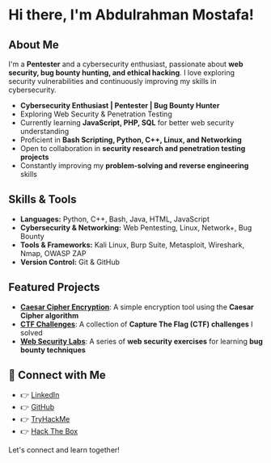 # Hi there, I'm Abdulrahman Mostafa!

## About Me
I'm a **Pentester** and a cybersecurity enthusiast, passionate about **web security, bug bounty hunting, and ethical hacking**. I love exploring security vulnerabilities and continuously improving my skills in cybersecurity.

-  **Cybersecurity Enthusiast | Pentester | Bug Bounty Hunter**
-  Exploring Web Security & Penetration Testing
-  Currently learning **JavaScript, PHP, SQL** for better web security understanding
-  Proficient in **Bash Scripting, Python, C++, Linux, and Networking**
-  Open to collaboration in **security research and penetration testing projects**
-  Constantly improving my **problem-solving and reverse engineering** skills

## Skills & Tools
- **Languages:** Python, C++, Bash, Java, HTML, JavaScript
- **Cybersecurity & Networking:** Web Pentesting, Linux, Network+, Bug Bounty
- **Tools & Frameworks:** Kali Linux, Burp Suite, Metasploit, Wireshark, Nmap, OWASP ZAP
- **Version Control:** Git & GitHub

## Featured Projects
- **[Caesar Cipher Encryption](https://github.com/yourusername/caesar-cipher)**: A simple encryption tool using the **Caesar Cipher algorithm**
- **[CTF Challenges](https://github.com/yourusername/CTF-Challenges)**: A collection of **Capture The Flag (CTF) challenges** I solved
- **[Web Security Labs](https://github.com/yourusername/Web-Security-Labs)**: A series of **web security exercises** for learning **bug bounty techniques**

## 👥 Connect with Me
- 👉 [LinkedIn](https://www.linkedin.com/in/abdomostafa211)
- 👉 [GitHub](https://github.com/abdomostafa211)
- 👉 [TryHackMe](https://tryhackme.com/p/abdomostafa211)
- 👉 [Hack The Box](https://www.hackthebox.com/user/abdomostafa211)

Let's connect and learn together! 

